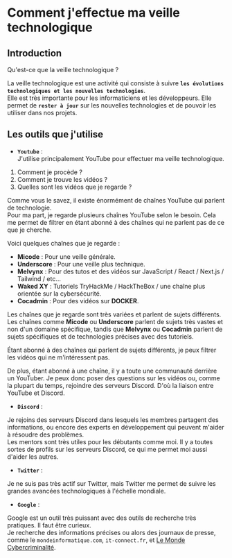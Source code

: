 # Comment j'effectue ma veille technologique

## Introduction

Qu'est-ce que la veille technologique ?

La veille technologique est une activité qui consiste à suivre **`les évolutions technologiques et les nouvelles technologies`**.  
Elle est très importante pour les informaticiens et les développeurs. Elle permet de **`rester à jour`** sur les nouvelles technologies et de pouvoir les utiliser dans nos projets.

## Les outils que j'utilise

- **`Youtube`** :  
  J'utilise principalement YouTube pour effectuer ma veille technologique.

1. Comment je procède ?
2. Comment je trouve les vidéos ?
3. Quelles sont les vidéos que je regarde ?

Comme vous le savez, il existe énormément de chaînes YouTube qui parlent de technologie.  
Pour ma part, je regarde plusieurs chaînes YouTube selon le besoin. Cela me permet de filtrer en étant abonné à des chaînes qui ne parlent pas de ce que je cherche.

Voici quelques chaînes que je regarde :

- **Micode** : Pour une veille générale.
- **Underscore** : Pour une veille plus technique.
- **Melvynx** : Pour des tutos et des vidéos sur JavaScript / React / Next.js / Tailwind / etc...
- **Waked XY** : Tutoriels TryHackMe / HackTheBox / une chaîne plus orientée sur la cybersécurité.
- **Cocadmin** : Pour des vidéos sur **DOCKER**.

Les chaînes que je regarde sont très variées et parlent de sujets différents.  
Les chaînes comme **Micode** ou **Underscore** parlent de sujets très vastes et non d'un domaine spécifique, tandis que **Melvynx** ou **Cocadmin** parlent de sujets spécifiques et de technologies précises avec des tutoriels.

Étant abonné à des chaînes qui parlent de sujets différents, je peux filtrer les vidéos qui ne m'intéressent pas.

De plus, étant abonné à une chaîne, il y a toute une communauté derrière un YouTuber. Je peux donc poser des questions sur les vidéos ou, comme la plupart du temps, rejoindre des serveurs Discord. D'où la liaison entre YouTube et Discord.

- **`Discord`** :

Je rejoins des serveurs Discord dans lesquels les membres partagent des informations, ou encore des experts en développement qui peuvent m'aider à résoudre des problèmes.  
Les mentors sont très utiles pour les débutants comme moi. Il y a toutes sortes de profils sur les serveurs Discord, ce qui me permet moi aussi d'aider les autres.

- **`Twitter`** :

Je ne suis pas très actif sur Twitter, mais Twitter me permet de suivre les grandes avancées technologiques à l'échelle mondiale.

- **`Google`** :

Google est un outil très puissant avec des outils de recherche très pratiques. Il faut être curieux.  
Je recherche des informations précises ou alors des journaux de presse, comme le `mondeinformatique.com`, `it-connect.fr`, et [Le Monde Cybercriminalité](https://www.lemonde.fr/cybercriminalite/).
